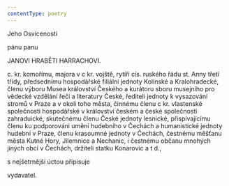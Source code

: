 ```yaml
---
contentType: poetry
---
```


Jeho Osvícenosti

pánu panu

JANOVI HRABĚTI HARRACHOVI.

c. kr. komořímu, majora v c kr. vojště, rytíři cís. ruského řádu st. Anny třetí třídy, předsednímu hospodářské filiální jednoty Kolínské a Kralohradecké, členu výboru Musea království Českého a kurátoru sboru musejního pro vědecké vzdělání řeči a literatury České, řediteli jednoty k vysazování stromů v Praze a v okolí toho města, činnému členu c kr. vlastenské společnosti hospodářské v království českém a české společnosti zahraduické, skutečnému členu České jednoty lesnické, přispívajícímu členu ku podporováni umění hudebního v Čechách a humanistické jednoty hudební v Praze, členu krasoumné jednoty v Čechách, čestnému měšťanu města Kutné Hory, Jilemnice a Nechanic, i čestnému občanu mnohých jiných obcí v Čechách, držiteli statku Konarovic a t d.,

s nejšetrnější úctou připisuje

vydavatel.
